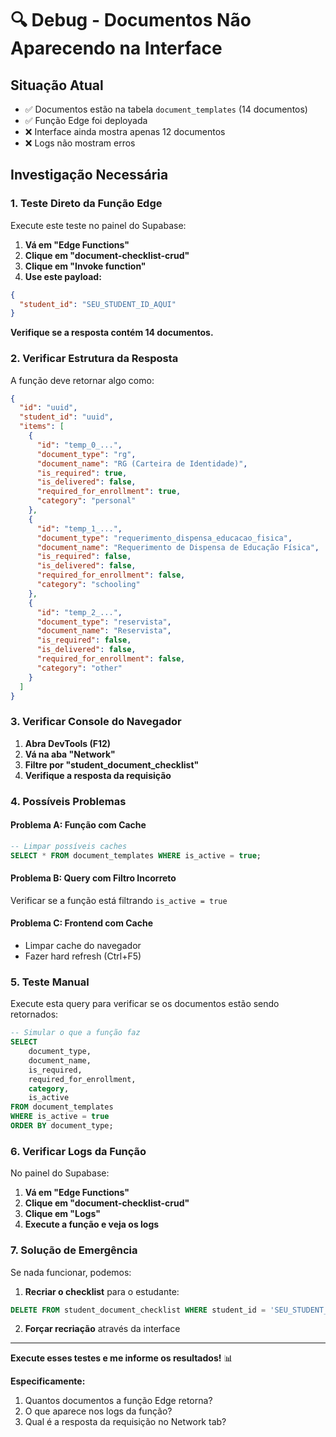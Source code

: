 # 🔍 Debug - Documentos Não Aparecendo na Interface

## Situação Atual
- ✅ Documentos estão na tabela `document_templates` (14 documentos)
- ✅ Função Edge foi deployada
- ❌ Interface ainda mostra apenas 12 documentos
- ❌ Logs não mostram erros

## Investigação Necessária

### **1. Teste Direto da Função Edge**

Execute este teste no painel do Supabase:

1. **Vá em "Edge Functions"**
2. **Clique em "document-checklist-crud"**
3. **Clique em "Invoke function"**
4. **Use este payload:**

```json
{
  "student_id": "SEU_STUDENT_ID_AQUI"
}
```

**Verifique se a resposta contém 14 documentos.**

### **2. Verificar Estrutura da Resposta**

A função deve retornar algo como:

```json
{
  "id": "uuid",
  "student_id": "uuid",
  "items": [
    {
      "id": "temp_0_...",
      "document_type": "rg",
      "document_name": "RG (Carteira de Identidade)",
      "is_required": true,
      "is_delivered": false,
      "required_for_enrollment": true,
      "category": "personal"
    },
    {
      "id": "temp_1_...",
      "document_type": "requerimento_dispensa_educacao_fisica",
      "document_name": "Requerimento de Dispensa de Educação Física",
      "is_required": false,
      "is_delivered": false,
      "required_for_enrollment": false,
      "category": "schooling"
    },
    {
      "id": "temp_2_...",
      "document_type": "reservista",
      "document_name": "Reservista",
      "is_required": false,
      "is_delivered": false,
      "required_for_enrollment": false,
      "category": "other"
    }
  ]
}
```

### **3. Verificar Console do Navegador**

1. **Abra DevTools (F12)**
2. **Vá na aba "Network"**
3. **Filtre por "student_document_checklist"**
4. **Verifique a resposta da requisição**

### **4. Possíveis Problemas**

#### **Problema A: Função com Cache**
```sql
-- Limpar possíveis caches
SELECT * FROM document_templates WHERE is_active = true;
```

#### **Problema B: Query com Filtro Incorreto**
Verificar se a função está filtrando `is_active = true`

#### **Problema C: Frontend com Cache**
- Limpar cache do navegador
- Fazer hard refresh (Ctrl+F5)

### **5. Teste Manual**

Execute esta query para verificar se os documentos estão sendo retornados:

```sql
-- Simular o que a função faz
SELECT
    document_type,
    document_name,
    is_required,
    required_for_enrollment,
    category,
    is_active
FROM document_templates
WHERE is_active = true
ORDER BY document_type;
```

### **6. Verificar Logs da Função**

No painel do Supabase:
1. **Vá em "Edge Functions"**
2. **Clique em "document-checklist-crud"**
3. **Clique em "Logs"**
4. **Execute a função e veja os logs**

### **7. Solução de Emergência**

Se nada funcionar, podemos:

1. **Recriar o checklist** para o estudante:
```sql
DELETE FROM student_document_checklist WHERE student_id = 'SEU_STUDENT_ID';
```

2. **Forçar recriação** através da interface

---

**Execute esses testes e me informe os resultados!** 📊

**Especificamente:**
1. Quantos documentos a função Edge retorna?
2. O que aparece nos logs da função?
3. Qual é a resposta da requisição no Network tab?